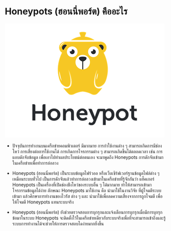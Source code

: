 # Honeypots (ฮอนนี่พอร์ต) คืออะไร
![image](img/Honeypots.png)
- ปัจจุบันการทำงานบนเครือข่ายคอมพิวเตอร์ มีมากมาย การกำใช้งานต่าง ๆ สามารถเกิดการมีช่องโหว่ การเสี่ยงต่อการใช้งานได้ การเกิดการโจรกรรมต่าง ๆ สามารถเกิดขึ้นได้ตลอดเวลา เช่น การแอบดักจับข้อมูล เพื่อเอาไปทำผลประโยชน์ต่อตนเอง จะมาพูดถึง Honeypots การดักจับเข้ามาในเครือข่ายเพื่อทำการล่อลวง

- Honeypots (ฮอนนี่พอร์ต) เป็นระบบข้อมูลไฟร์วอล หรือเว็บเซิร์ฟเวอร์ฐานข้อมูลไฟล์ต่าง ๆ เหมือนระบบทั่วไป เป็นการดักจับแล้วทำการล่อลวงเข้ามาในเครือข่ายที่รู้จักกันว่า แฮ็คเกอร์ Honeypots เป็นเครื่องที่เปิดช่องช่ิงโหว่ของระบบอื่น ๆ ได้มากมาย ทำให้สามารถเข้ามาโจรกรรมข้อมูลได้ง่าย ลักษณะ Honeypots มาใช้งาน คือ นำมาใช้ในงานวิจัย ที่ผู้โจมตีระบบเข้ามา แล้วศึกษาการทำงานของไวรัส ต่าง ๆ และ นำมาใช้เพื่อลดความเสี่ยงจากการถูกโจมตี เพื่อให้โจมตี Honeypots แทนระบบจริง 

- Honeypots (ฮอนนี่พอร์ต) ยังช่วยตรวจสอบการบุกรุกและแจ้งเตือนการบุกรุกเมื่อมีการบุกรุกข้อมาในระบบ Honeypots จะติดตั้งใว้ในเครือข่ายเดียวกับระบบจริงเพื่อที่จะสามารถเข้าถึงและรู้ระบบการทำงานได้จะช่วยให้การตรวจสอบไดง่ายมากยิ่งขึ้น 